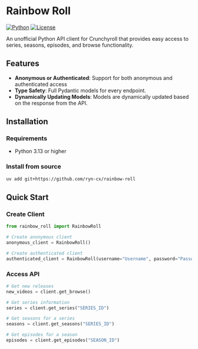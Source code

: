 # Rainbow Roll

[![Python](https://img.shields.io/badge/python->=3.13-blue.svg)](https://www.python.org/downloads/)
[![License](https://img.shields.io/badge/license-AGPLv3-green.svg)](LICENSE)

An unofficial Python API client for Crunchyroll that provides easy access to series, seasons, episodes, and browse functionality.

## Features

- **Anonymous or Authenticated**: Support for both anonymous and authenticated access
- **Type Safety**: Full Pydantic models for every endpoint.
- **Dynamically Updating Models**: Models are dynamically updated based on the response
  from the API.

## Installation

### Requirements

- Python 3.13 or higher

### Install from source

```bash
uv add git+https://github.com/ryn-cx/rainbow-roll
```

## Quick Start

### Create Client

```python
from rainbow_roll import RainbowRoll

# Create anonymous client
anonymous_client = RainbowRoll()

# Create authenticated client
authenticated_client = RainbowRoll(username="Username", password="Password")
```

### Access API

```python
# Get new releases
new_videos = client.get_browse()

# Get series information
series = client.get_series("SERIES_ID")

# Get seasons for a series
seasons = client.get_seasons("SERIES_ID")

# Get episodes for a season
episodes = client.get_episodes("SEASON_ID")
```
